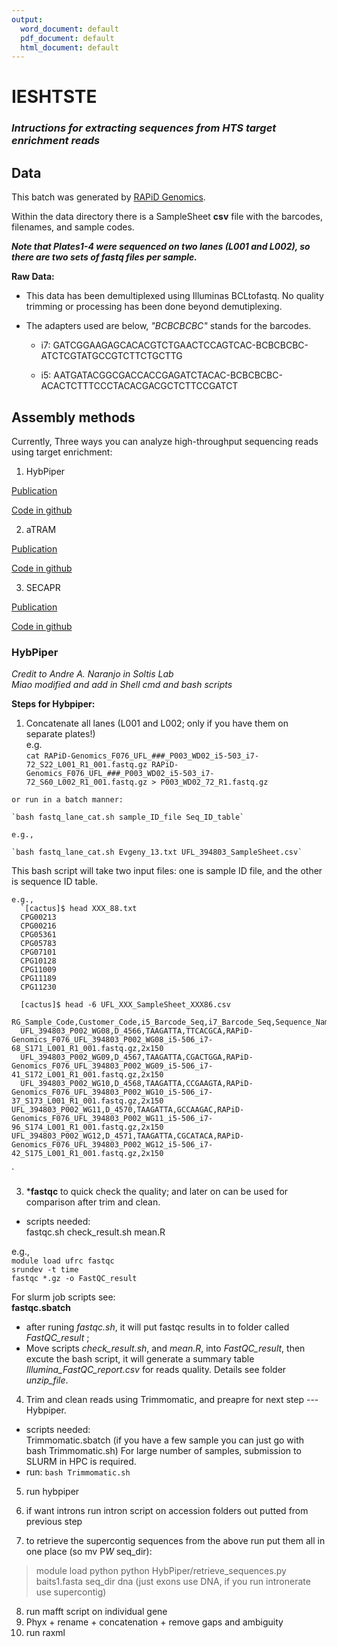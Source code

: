 ```yaml
---
output:
  word_document: default
  pdf_document: default
  html_document: default
---
```

# IESHTSTE

### _**Intructions for extracting sequences from HTS target enrichment reads**_

## Data

This batch was generated by [RAPiD Genomics](www.rapid-genomics.com).  

Within the data directory there is a SampleSheet **csv** file with the barcodes, filenames, and sample codes.   

_**Note that Plates1-4 were sequenced on two lanes (L001 and L002), so there are two sets of fastq files per sample.**_

 

**Raw Data:**  

*  This data has been demultiplexed using Illuminas BCLtofastq. No quality trimming or processing has been done beyond demutiplexing. 

* The adapters used are below, _"BCBCBCBC"_ stands for the barcodes.

  + i7: GATCGGAAGAGCACACGTCTGAACTCCAGTCAC-BCBCBCBC-ATCTCGTATGCCGTCTTCTGCTTG

  + i5: AATGATACGGCGACCACCGAGATCTACAC-BCBCBCBC-ACACTCTTTCCCTACACGACGCTCTTCCGATCT


## Assembly methods

Currently, Three ways you can analyze high-throughput sequencing reads using target enrichment:  
  
  1. HybPiper 
  
  [Publication](https://bsapubs.onlinelibrary.wiley.com/doi/full/10.3732/apps.1600016)  
  
  [Code in github](https://github.com/mossmatters/HybPiper)
  
  2. aTRAM  
  
  [Publication](https://journals.sagepub.com/doi/10.1177/1176934318774546)  
  
  [Code in github](https://github.com/moskalenko/aTRAM)
  
  3. SECAPR  
  
  [Publication](https://peerj.com/articles/5175/)  
  
  [Code in github](https://github.com/AntonelliLab/seqcap_processor)
  
  
### HybPiper   

  _Credit to Andre A. Naranjo in Soltis Lab_  
  _Miao modified and add in Shell cmd and bash scripts_
  
  **Steps for Hybpiper:**  
  
  1. Concatenate all lanes (L001 and L002; only if you have them on separate plates!)  
    e.g.  
    `cat RAPiD-Genomics_F076_UFL_###_P003_WD02_i5-503_i7-72_S22_L001_R1_001.fastq.gz RAPiD-Genomics_F076_UFL_###_P003_WD02_i5-503_i7-72_S60_L002_R1_001.fastq.gz > P003_WD02_72_R1.fastq.gz`  
    
    or run in a batch manner:  
    
    `bash fastq_lane_cat.sh sample_ID_file Seq_ID_table`  
    
    e.g.,  
    
    `bash fastq_lane_cat.sh Evgeny_13.txt UFL_394803_SampleSheet.csv`
    
  This bash script will take two input files: one is sample ID file, and the other is sequence ID table.  
  
    e.g.,   
      `[cactus]$ head XXX_88.txt
      CPG00213
      CPG00216
      CPG05361
      CPG05783
      CPG07101
      CPG10128
      CPG11009
      CPG11189
      CPG11230  
      
      [cactus]$ head -6 UFL_XXX_SampleSheet_XXX86.csv
      RG_Sample_Code,Customer_Code,i5_Barcode_Seq,i7_Barcode_Seq,Sequence_Name,Sequencing_Cycle
      UFL_394803_P002_WG08,D_4566,TAAGATTA,TTCACGCA,RAPiD-Genomics_F076_UFL_394803_P002_WG08_i5-506_i7-68_S171_L001_R1_001.fastq.gz,2x150
      UFL_394803_P002_WG09,D_4567,TAAGATTA,CGACTGGA,RAPiD-Genomics_F076_UFL_394803_P002_WG09_i5-506_i7-41_S172_L001_R1_001.fastq.gz,2x150
      UFL_394803_P002_WG10,D_4568,TAAGATTA,CCGAAGTA,RAPiD-Genomics_F076_UFL_394803_P002_WG10_i5-506_i7-37_S173_L001_R1_001.fastq.gz,2x150 UFL_394803_P002_WG11,D_4570,TAAGATTA,GCCAAGAC,RAPiD-Genomics_F076_UFL_394803_P002_WG11_i5-506_i7-96_S174_L001_R1_001.fastq.gz,2x150 UFL_394803_P002_WG12,D_4571,TAAGATTA,CGCATACA,RAPiD-Genomics_F076_UFL_394803_P002_WG12_i5-506_i7-42_S175_L001_R1_001.fastq.gz,2x150
`
    
    
  3. ***fastqc** to quick check the quality; and later on can be used for comparison after trim and clean.  
  * scripts needed:  
    fastqc.sh check_result.sh mean.R
  
  e.g.,  
  `module load ufrc fastqc`  
  `srundev -t time`  
  `fastqc *.gz -o FastQC_result`  
  
  For slurm job scripts see:  
  **fastqc.sbatch**  
  + after runing _fastqc.sh_, it will put fastqc results in to folder called _FastQC_result_ ;
  + Move scripts _check_result.sh_, and _mean.R_, into _FastQC_result_, then excute the bash script, it will generate a summary table _Illumina_FastQC_report.csv_ for reads quality. Details see folder _unzip_file_.

  4. Trim and clean reads using Trimmomatic, and preapre for next step --- Hybpiper.
  * scripts needed:  
    Trimmomatic.sbatch  (if you have a few sample you can just go with bash Trimmomatic.sh)
    For large number of samples, submission to SLURM in HPC is required.
  * run: `bash Trimmomatic.sh`

  5. run hybpiper  
  
  6. if want introns run intron script on accession folders out putted from previous step  
  
  7. to retrieve the supercontig sequences from the above run  put them all in one place (so mv P*W* seq_dir):
> module load python
> python HybPiper/retrieve_sequences.py baits1.fasta seq_dir dna
(just exons use DNA, if you run intronerate use supercontig)

  8. run mafft script on individual gene
  9. Phyx
    + rename
    + concatenation
    + remove gaps and ambiguity
  10. run raxml


